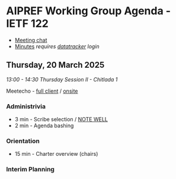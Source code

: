 # AIPREF Working Group Agenda - IETF 122

* [Meeting chat](https://zulip.ietf.org/#narrow/stream/aipref)
* [Minutes](https://notes.ietf.org/notes-ietf-122-aipref) _requires [datatracker](https://datatracker.ietf.org) login_

## Thursday, 20 March 2025

_13:00 - 14:30	Thursday Session II - Chitlada 1_

Meetecho - [full client](https://meetings.conf.meetecho.com/ietf122/?session=33918) / [onsite](https://meetings.conf.meetecho.com/onsite122/?session=33918)

### Administrivia

*  3 min - Scribe selection / [NOTE WELL](https://www.ietf.org/about/note-well/)
*  2 min - Agenda bashing

### Orientation

* 15 min - Charter overview (chairs)


### Interim Planning